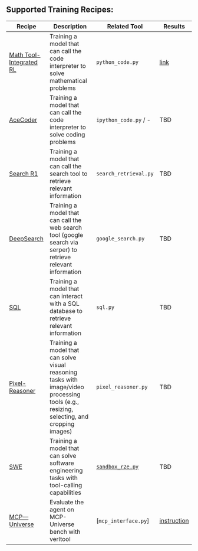 ## Supported Training Recipes:

| Recipe | Description | Related Tool | Results |
|--------|-------------|--------------|---------|
| [Math Tool-Integrated RL](./math_tir/README.md) | Training a model that can call the code interpreter to solve mathematical problems | `python_code.py` | [link](../../assets/docs/math_results.md) |
| [AceCoder](./acecoder/README.md) | Training a model that can call the code interpreter to solve coding problems | `ipython_code.py` / - | TBD |
| [Search R1](./search_r1/README.md) | Training a model that can call the search tool to retrieve relevant information | `search_retrieval.py` | TBD |
| [DeepSearch](./deepsearch/README.md) | Training a model that can call the web search tool (google search via serper) to retrieve relevant information | `google_search.py` | TBD |
| [SQL](./skysql/README.md) | Training a model that can interact with a SQL database to retrieve relevant information | `sql.py` | TBD |
| [Pixel-Reasoner](./pixel_reasoner/README.md) | Training a model that can solve visual reasoning tasks with image/video processing tools (e.g., resizing, selecting, and cropping images) | `pixel_reasoner.py` | TBD |
| [SWE](./swe/README.md) | Training a model that can solve software engineering tasks with tool-calling capabilities | [`sandbox_r2e.py`](https://github.com/cogito233/verl-tool/blob/r2e_zhiheng/verl_tool/servers/tools/sandbox_r2e.py) | TBD |
| [MCP—Universe](./mcp_universe/README.md) | Evaluate the agent on MCP-Universe bench with verltool | [`mcp_interface.py`]| [instruction](./mcp_universe/README.md) |
